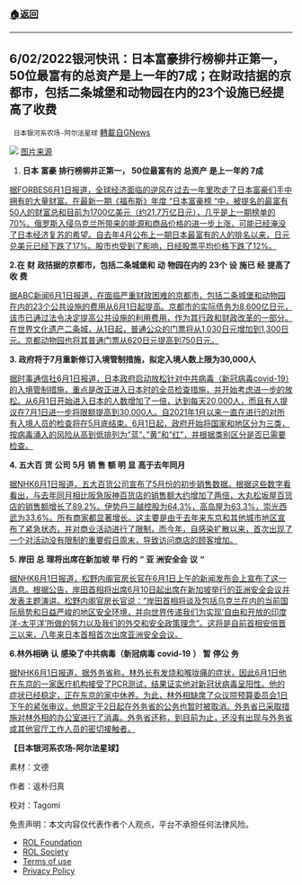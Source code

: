 ###  [:house:返回](README.md)
---


## 6/02/2022银河快讯：日本富豪排行榜柳井正第一，50位最富有的总资产是上一年的7成；在财政拮据的京都市，包括二条城堡和动物园在内的23个设施已经提高了收费
` 日本银河系农场-阿尔法星球` [轉載自GNews](https://gnews.org/zh-hans/2651462/)

![](https://assets.gnews.org/wp-content/uploads/2022/06/202206020000074-w500_0_1654185865.jpeg) 
[图片来源](https://www.nikkansports.com/general/photonews/photonews_nsInc_202206020000074-0.html)
 
1. **日本** **富豪** **排行榜柳井正第一，** **50位最富有的** **总资产** **是上一年的** **7成**

[据FORBES6月1日报道，全球经济面临的逆风在过去一年里吹走了日本富豪们手中拥有的大量财富。在最新一期《福布斯》年度 “日本富豪榜 “中，被提名的最富有50人的财富总和目前为1700亿美元（约21.7万亿日元），几乎是上一期榜单的70%。俄罗斯入侵乌克兰所带来的能源和商品价格的进一步上涨，可能已经淹没了日本经济复苏的希望。自去年4月公布上一期日本最富有的人的排名以来，日元兑美元已经下跌了17%。股市也受到了影响，日经股票平均价格下跌了12%。](https://news.yahoo.co.jp/articles/fac79d0e57cce17b6a0b7915c6a143a291b11080)
 
**2.在** **财** **政拮据的京都市，包括二条城堡和** **动** **物园在内的** **23个** **设** **施已** **经** **提高了收** **费**
 
[据ABC新闻6月1日报道，在面临严重财政困难的京都市，包括二条城堡和动物园在内的23个公共设施的费用从6月1日起提高。京都市的实际债务为8,600亿日元，该市已通过法令决定提高公共设施的利用费用，作为其行政和财政改革的一部分。在世界文化遗产二条城，从1日起，普通公众的门票将从1,030日元增加到1,300日元。京都动物园也将其普通门票从620日元提高到750日元。](https://news.yahoo.co.jp/articles/a89ac9ed61b2a12e3b65d8642825e5901d0b4767)
 
**3. 政府将于7月重新修订入境管制措施，拟定入境人数上限为30,000人**
 
[据时事通信社6月1日报道，日本政府启动放松针对中共病毒（新冠病毒covid-19）的入境管制措施，重点是改正进入日本时的全员检查措施，并开始考虑进一步的放松。从6月1日开始进入日本的人数增加了一倍，达到每天20,000人，而且有人提议在7月1日进一步将限额提高到30,000人。自2021年1月以来一直在进行的对所有入境人员的检查将在5月底结束。6月1日起，政府开始将国家和地区分为三类，按病毒涌入的风险从高到低排列为”蓝”、”黄”和”红”，并根据类别区分是否已需要检查。](https://news.yahoo.co.jp/articles/0f1ea149588b59b14bd11d9f34e3943243660f92)
 
**4. 五大百** **货** **公司** **5月** **销** **售** **额** **明** **显** **高于去年同月**
 
[据NHK6月1日报道，五大百货公司宣布了5月份的初步销售数据。根据这些数字看看出，与去年同月相比阪急阪神百货店的销售额大约增加了两倍，大丸松坂屋百货店的销售额增长了89.2%。伊势丹三越控股为64.3%，高岛屋为63.3%，崇光西武为33.6%。所有商家都显著增长。这主要是由于去年来东京和其他城市地区宣布了紧急状态，并对商业活动进行了限制，而今年，自感染扩散以来，首次出现了一个对活动没有限制的重要假日周末，导致访问商店的顾客增加。](https://www3.nhk.or.jp/news/html/20220601/k10013653431000.html)
 
**5. 岸田** **总** **理将出席在新加坡** **举** **行的** **“** **亚** **洲安全会** **议** **“**
 
[据NHK6月1日报道，松野内阁官房长官在6月1日上午的新闻发布会上宣布了这一消息。根据公告，岸田首相将出席6月10日起出席在新加坡举行的亚洲安全会议并发表主题演讲。松野内阁官房长官说：”岸田首相将谈及包括乌克兰在内的当前国际局势和日益严峻的地区安全环境，并向世界传递我们为实现’自由和开放的印度洋-太平洋’所做的努力以及我们的外交和安全政策理念”。这将是自前首相安倍晋三以来，八年来日本首相首次出席亚洲安全会议。](https://www3.nhk.or.jp/news/html/20220601/k10013652651000.html)
 
**6.林外相确** **认** **感染了中共病毒（新冠病毒** **covid-19** **）** **暂** **停公** **务**
 
[据NHK6月1日报道，据外务省称，林外长有发烧和喉咙痛的症状，因此6月1日他在东京的一家医疗机构接受了PCR测试，结果证实他对新冠状病毒呈阳性。他的症状已经稳定，正在东京的家中休养。为此，林外相缺席了众议院预算委员会1日下午的紧张审议，他原定于2日起在外务省的公务也暂时被取消。外务省已采取措施对林外相的办公室进行了消毒。外务省还称，到目前为止，还没有出现与外务省或其他官厅工作人员的密切接触者。](https://www3.nhk.or.jp/news/html/20220601/k10013652711000.html)
 
**【日本银河系农场-阿尔法星球】**
 
素材：文德
 
作者：返朴归真
 
校对：Tagomi

免责声明：本文内容仅代表作者个人观点，平台不承担任何法律风险。
  
- [ROL Foundation](https://rolfoundation.org/)
- [ROL Society](https://rolsociety.org/)
- [Terms of use](https://gnews.org/terms-of-use-3/)
- [Privacy Policy](https://gnews.org/privacy-policy/)
